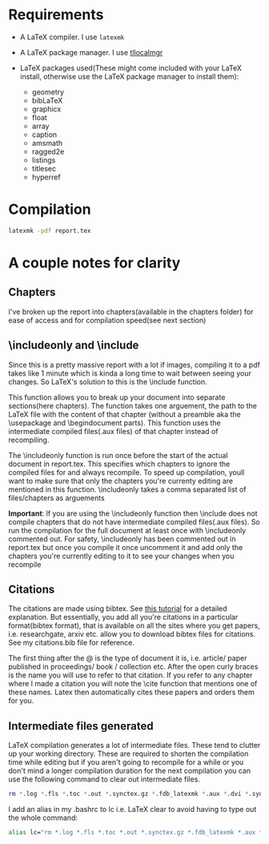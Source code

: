 # Requirements
* A LaTeX compiler. I use `latexmk`
* A LaTeX package manager. I use [tllocalmgr](https://wiki.archlinux.org/title/TeX_Live#tllocalmgr)

* LaTeX packages used(These might come included with your LaTeX install, otherwise use the LaTeX package manager to install them):
	* geometry
	* bibLaTeX
	* graphicx
	* float
	* array
	* caption
	* amsmath
	* ragged2e
	* listings
	* titlesec
	* hyperref

# Compilation
```bash
latexmk -pdf report.tex
```

# A couple notes for clarity
## Chapters
I've broken up the report into chapters(available in the chapters folder) for ease of access and for compilation speed(see next section)


## \includeonly and \include
Since this is a pretty massive report with a lot if images, compiling it to a pdf takes like 1 minute which is kinda a long time to wait between seeing your changes. So LaTeX's solution to this is the \include function. 

This function allows you to break up your document into separate sections(here chapters). The function takes one arguement, the path to the LaTeX file with the content of that chapter (without a preamble aka the \usepackage and \begindocument parts). This function uses the intermediate compiled files(.aux files) of that chapter instead of recompiling.

The \includeonly function is run once before the start of the actual document in report.tex. This specifies which chapters to ignore the compiled files for and always recompile. To speed up compilation, youll want to make sure that only the chapters you're currenty editing are mentioned in this function. \includeonly takes a comma separated list of files/chapters as arguements

**Important**: If you are using the \includeonly function then \include does not compile chapters that do not have intermediate compiled files(.aux files). So run the compilation for the full document at least once with \includeonly commented out. For safety, \includeonly has been commented out in report.tex but once you compile it once uncomment it and add only the chapters you're currently editing to it to see your changes when you recompile

## Citations
The citations are made using bibtex. See [this tutorial](https://www.overleaf.com/learn/latex/Bibliography_management_in_LaTeX) for a detailed explanation. But essentially, you add all you're citations in a particular format(bibtex format), that is available on all the sites where you get papers, i.e. researchgate, arxiv etc. allow you to download bibtex files for citations. See my citations.bib file for reference. 

The first thing after the @ is the type of document it is, i.e. article/ paper published in proceedings/ book / collection etc. After the open curly braces is the name you will use to refer to that citation. If you refer to any chapter where I made a citation you will note the \cite function that mentions one of these names. Latex then automatically cites these papers and orders them for you. 

## Intermediate files generated
LaTeX compilation generates a lot of intermediate files. These tend to clutter up your working directory. These are required to shorten the compilation time while editing but if you aren't going to recompile for a while or you don't mind a longer compilation duration for the next compilation you can use the following command to clear out intermediate files.
```bash
rm *.log *.fls *.toc *.out *.synctex.gz *.fdb_latexmk *.aux *.dvi *.synctex\(busy\) *.bbl *.bcf  *.run.xml *.blg *.lof *.lot 2> /dev/null 
```

I add an alias in my .bashrc to lc i.e. LaTeX clear to avoid having to type out the whole command:
```bash
alias lc="rm *.log *.fls *.toc *.out *.synctex.gz *.fdb_latexmk *.aux *.dvi *.synctex\(busy\) *.bbl *.bcf  *.run.xml *.blg *.lof *.lot 2> /dev/null "
```
